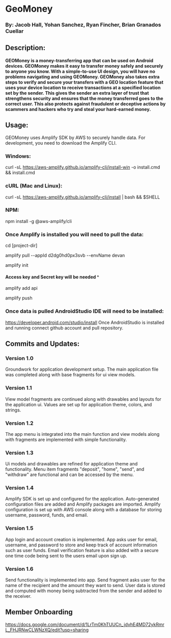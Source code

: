 # GeoMoney
### By: Jacob Hall, Yohan Sanchez, Ryan Fincher, Brian Granados Cuellar

## Description:
#### GEOMoney is a money-transferring app that can be used on Android devices. GEOMoney makes it easy to transfer money safely and securely to anyone you know. With a simple-to-use UI design, you will have no problems navigating and using GEOMoney. GEOMoney also takes extra steps to verify and secure your transfers with a GEO location feature that uses your device location to receive transactions at a specified location set by the sender. This gives the sender an extra layer of trust that strengthens security and ensures that the money transferred goes to the correct user. This also protects against fraudulent or deceptive actions by scammers and hackers who try and steal your hard-earned money. 

## Usage:

GEOMoney uses Amplify SDK by AWS to securely handle data. For development, you need to download the Amplify CLI.

### Windows:
curl -sL https://aws-amplify.github.io/amplify-cli/install-win -o install.cmd && install.cmd

### cURL (Mac and Linux):
curl -sL https://aws-amplify.github.io/amplify-cli/install | bash && $SHELL

### NPM:
npm install -g @aws-amplify/cli
### Once Amplify is installed you will need to pull the data:
cd [project-dir]

amplify pull --appId d2dg0hd0px3svb --envName devan

amplify init

#### Access key and Secret key will be needed ^

amplify add api

amplify push

### Once data is pulled AndroidStudio IDE will need to be installed:
https://developer.android.com/studio/install
Once AndroidStudio is installed and running connect github account and pull repository.

## Commits and Updates:

### Version 1.0
Groundwork for application development setup. The main application file was completed along with base fragments for ui view models.

### Version 1.1
View model fragments are continued along with drawables and layouts for the application ui. Values are set up for application theme, colors, and strings. 

### Version 1.2
The app menu is integrated into the main function and view models along with fragments are implemented with simple functionality.

### Version 1.3 
Ui models and drawables are refined for application theme and functionality. Menu item fragments "deposit", "home", "send", and "withdraw" are functional and can be accessed by the menu.

### Version 1.4 
Amplify SDK is set up and configured for the application. Auto-generated configuration files are added and Amplify packages are imported. Amplify configuration is set up with AWS console along with a database for storing username, password, funds, and email.

### Version 1.5
App login and account creation is implemented. App asks user for email, username, and password to store and keep track of account information such as user funds. Email verification feature is also added with a secure one time code being sent to the users email upon sign up.

### Version 1.6
Send functionality is implemented into app. Send fragment asks user for the name of the recipient and the amount they want to send. User data is stored and computed with money being subtracted from the sender and added to the receiver.

## Member Onboarding
https://docs.google.com/document/d/1LrTm0KhTUUCn_jdvhE4MD72ykRmrL_FHJRNwCLWNzXQ/edit?usp=sharing







